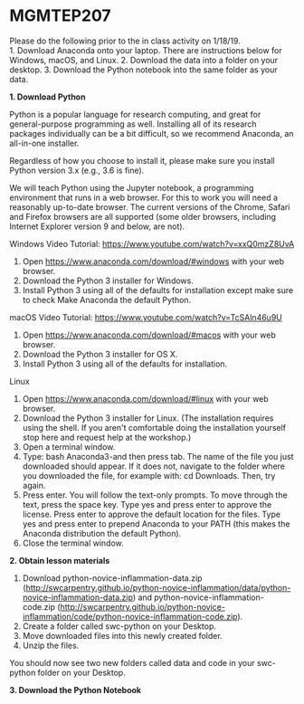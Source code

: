 # MGMTEP207

Please do the following prior to the in class activity on 1/18/19.  
    1. Download Anaconda onto your laptop.  There are instructions below for Windows, macOS, and Linux. 
    2. Download the data into a folder on your desktop.
    3. Download the Python notebook into the same folder as your data.

**1. Download Python**

Python is a popular language for research computing, and great for general-purpose programming as well. Installing all of its research packages individually can be a bit difficult, so we recommend Anaconda, an all-in-one installer.

Regardless of how you choose to install it, please make sure you install Python version 3.x (e.g., 3.6 is fine).

We will teach Python using the Jupyter notebook, a programming environment that runs in a web browser. For this to work you will need a reasonably up-to-date browser. The current versions of the Chrome, Safari and Firefox browsers are all supported (some older browsers, including Internet Explorer version 9 and below, are not).

Windows Video Tutorial: https://www.youtube.com/watch?v=xxQ0mzZ8UvA

1. Open https://www.anaconda.com/download/#windows with your web browser.
2. Download the Python 3 installer for Windows.
3. Install Python 3 using all of the defaults for installation except make sure to check Make Anaconda the default Python.

macOS Video Tutorial: https://www.youtube.com/watch?v=TcSAln46u9U

1. Open https://www.anaconda.com/download/#macos with your web browser.
2. Download the Python 3 installer for OS X.
3. Install Python 3 using all of the defaults for installation.

Linux

1. Open https://www.anaconda.com/download/#linux with your web browser.
2. Download the Python 3 installer for Linux.
(The installation requires using the shell. If you aren't comfortable doing the installation yourself stop here and request help at the workshop.)
3. Open a terminal window.
4. Type: bash Anaconda3-and then press tab. The name of the file you just downloaded should appear. If it does not, navigate to the folder where you downloaded the file, for example with: cd Downloads. Then, try again.
5. Press enter. You will follow the text-only prompts. To move through the text, press the space key. Type yes and press enter to approve the license. Press enter to approve the default location for the files. Type yes and press enter to prepend Anaconda to your PATH (this makes the Anaconda distribution the default Python).
6. Close the terminal window.


**2. Obtain lesson materials**

1. Download python-novice-inflammation-data.zip (http://swcarpentry.github.io/python-novice-inflammation/data/python-novice-inflammation-data.zip) and python-novice-inflammation-code.zip (http://swcarpentry.github.io/python-novice-inflammation/code/python-novice-inflammation-code.zip). 
2. Create a folder called swc-python on your Desktop.
3. Move downloaded files into this newly created folder. 
4. Unzip the files. 

You should now see two new folders called data and code in your swc-python folder on your Desktop.

**3. Download the Python Notebook**
